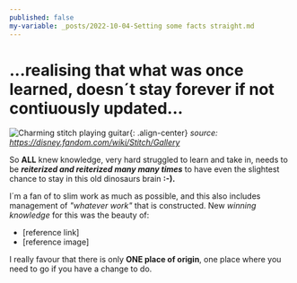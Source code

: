 ```yaml
---
published: false
my-variable: _posts/2022-10-04-Setting some facts straight.md
---
```

# ...realising that what was once learned, doesn´t stay forever if not contiuously updated...
![Charming stitch playing guitar][Stitch with guitar]{: .align-center} 
_source: https://disney.fandom.com/wiki/Stitch/Gallery_

So **ALL** knew knowledge, very hard struggled to learn and take in, needs to be _**reiterized and reiterized many many times**_ to have even the slightest chance to stay in this old dinosaurs brain **:-).**

I´m a fan of to slim work as much as possible, and this also includes management of _"whatever work"_ that is constructed. New _winning knowledge_ for this was the beauty of:

* [reference link]
* [reference image]

I really favour that there is only **ONE place of origin**, one place where you need to go if you have a change to do. 

[Stitch with guitar]:https://monikakaron.github.io/assets/images/Cliplilo9_Stitch.webp
